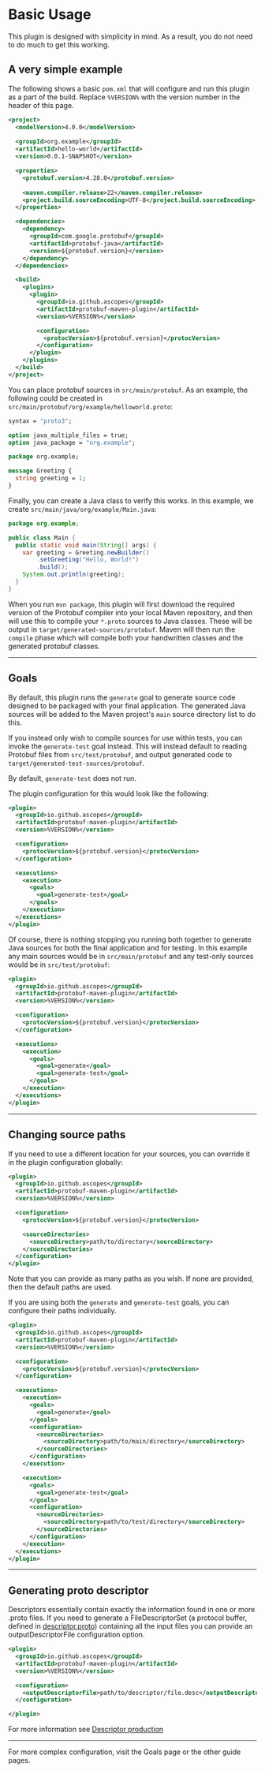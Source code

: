 # Basic Usage

This plugin is designed with simplicity in mind. As a result, you do not need
to do much to get this working.

## A very simple example

The following shows a basic `pom.xml` that will configure and run this plugin
as a part of the build. Replace `%VERSION%` with the version number in the
header of this page.

```xml
<project>
  <modelVersion>4.0.0</modelVersion>
  
  <groupId>org.example</groupId>
  <artifactId>hello-world</artifactId>
  <version>0.0.1-SNAPSHOT</version>

  <properties>
    <protobuf.version>4.28.0</protobuf.version>
    
    <maven.compiler.release>22</maven.compiler.release>
    <project.build.sourceEncoding>UTF-8</project.build.sourceEncoding>
  </properties>

  <dependencies>
    <dependency>
      <groupId>com.google.protobuf</groupId>
      <artifactId>protobuf-java</artifactId>
      <version>${protobuf.version}</version>
    </dependency>
  </dependencies>

  <build>
    <plugins>
      <plugin>
        <groupId>io.github.ascopes</groupId>
        <artifactId>protobuf-maven-plugin</artifactId>
        <version>%VERSION%</version>

        <configuration>
          <protocVersion>${protobuf.version}</protocVersion>
        </configuration>
      </plugin>
    </plugins>
  </build>
</project>
```

You can place protobuf sources in `src/main/protobuf`. As an example, the following
could be created in `src/main/protobuf/org/example/helloworld.proto`:

```protobuf
syntax = "proto3";

option java_multiple_files = true;
option java_package = "org.example";

package org.example;

message Greeting {
  string greeting = 1;
}
```

Finally, you can create a Java class to verify this works. In this example, we
create `src/main/java/org/example/Main.java`:

```java
package org.example;

public class Main {
  public static void main(String[] args) {
    var greeting = Greeting.newBuilder()
        .setGreeting("Hello, World!")
        .build();
    System.out.println(greeting);
  }
}
```

When you run `mvn package`, this plugin will first download the required version
of the Protobuf compiler into your local Maven repository, and then
will use this to compile your `*.proto` sources to Java classes. These will
be output in `target/generated-sources/protobuf`. Maven will then run the
`compile` phase which will compile both your handwritten classes and the
generated protobuf classes.

---

## Goals

By default, this plugin runs the `generate` goal to generate source code designed
to be packaged with your final application. The generated Java sources will be
added to the Maven project's `main` source directory list to do this.

If you instead only wish to compile sources for use within tests, you can
invoke the `generate-test` goal instead. This will instead default to reading
Protobuf files from `src/test/protobuf`, and output generated code to
`target/generated-test-sources/protobuf`.

By default, `generate-test` does not run.

The plugin configuration for this would look like the following:

```xml
<plugin>
  <groupId>io.github.ascopes</groupId>
  <artifactId>protobuf-maven-plugin</artifactId>
  <version>%VERSION%</version>

  <configuration>
    <protocVersion>${protobuf.version}</protocVersion>
  </configuration>

  <executions>
    <execution>
      <goals>
        <goal>generate-test</goal>
      </goals>
    </execution>
  </executions>
</plugin>
```

Of course, there is nothing stopping you running both together to generate
Java sources for both the final application and for testing. In this example
any main sources would be in `src/main/protobuf` and any test-only sources
would be in `src/test/protobuf`:

```xml
<plugin>
  <groupId>io.github.ascopes</groupId>
  <artifactId>protobuf-maven-plugin</artifactId>
  <version>%VERSION%</version>

  <configuration>
    <protocVersion>${protobuf.version}</protocVersion>
  </configuration>

  <executions>
    <execution>
      <goals>
        <goal>generate</goal>
        <goal>generate-test</goal>
      </goals>
    </execution>
  </executions>
</plugin>
```

---

## Changing source paths

If you need to use a different location for your sources, you can override
it in the plugin configuration globally:

```xml
<plugin>
  <groupId>io.github.ascopes</groupId>
  <artifactId>protobuf-maven-plugin</artifactId>
  <version>%VERSION%</version>

  <configuration>
    <protocVersion>${protobuf.version}</protocVersion>

    <sourceDirectories>
      <sourceDirectory>path/to/directory</sourceDirectory>
    </sourceDirectories>
  </configuration>
</plugin>
```

Note that you can provide as many paths as you wish. If none are provided, then
the default paths are used.

If you are using both the `generate` and `generate-test` goals, you can
configure their paths individually.

```xml
<plugin>
  <groupId>io.github.ascopes</groupId>
  <artifactId>protobuf-maven-plugin</artifactId>
  <version>%VERSION%</version>

  <configuration>
    <protocVersion>${protobuf.version}</protocVersion>
  </configuration>

  <executions>
    <execution>
      <goals>
        <goal>generate</goal>
      </goals>
      <configuration>
        <sourceDirectories>
          <sourceDirectory>path/to/main/directory</sourceDirectory>
        </sourceDirectories>  
      </configuration>
    </execution>

    <execution>
      <goals>
        <goal>generate-test</goal>
      </goals>
      <configuration>
        <sourceDirectories>
          <sourceDirectory>path/to/test/directory</sourceDirectory>
        </sourceDirectories>  
      </configuration>
    </execution>
  </executions>
</plugin>
```

---

## Generating proto descriptor

Descriptors essentially contain exactly the information found in one or more .proto files.
If you need to generate a FileDescriptorSet (a protocol buffer, defined in 
[descriptor.proto](https://github.com/protocolbuffers/protobuf/blob/main/src/google/protobuf/descriptor.proto))
containing all the input files you can provide an outputDescriptorFile configuration option.

```xml
<plugin>
  <groupId>io.github.ascopes</groupId>
  <artifactId>protobuf-maven-plugin</artifactId>
  <version>%VERSION%</version>

  <configuration>
    <outputDescriptorFile>path/to/descriptor/file.desc</outputDescriptorFile>
  </configuration>

</plugin>
```
For more information see [Descriptor production](https://protobuf.com/docs/descriptors#descriptor-production)


---

For more complex configuration, visit the Goals page or the other guide pages.
